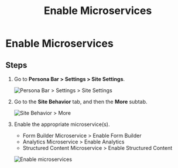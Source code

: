 ﻿---
uid: enable-microservices-pb-all
topic: enable-microservices-pb-all
locale: en
title: Enable Microservices
dnneditions: DNN Platform,Evoq Content,Evoq Engage
dnnversion: 09.02.00
parent-topic: administrators-configuring-your-site-overview
---

# Enable Microservices

## Steps

1.  Go to **Persona Bar \> Settings \> Site Settings**.
    
    ![Persona Bar > Settings > Site Settings](/images/scr-pbar-host-Settings-E91.png)
    
2.  Go to the **Site Behavior** tab, and then the **More** subtab.
    
    ![Site Behavior > More](/images/scr-pbtabs-host-Settings-SiteSettings-SiteBehavior-More-E90.png)
    
3.  Enable the appropriate microservice(s).
    
    *   Form Builder Microservice \> Enable Form Builder
    *   Analytics Microservice \> Enable Analytics
    *   Structured Content Microservice \> Enable Structured Content
    
      
    
    ![Enable microservices](/images/scr-SiteSettings-SiteBehavior-More-Microservices.png)
